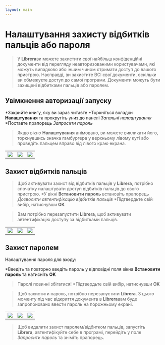 ```yaml
---
layout: main
---
```


# Налаштування захисту відбитків пальців або пароля

> У **Librera**ви можете захистити свої найбільш конфіденційні документи від перегляду неавторизованими користувачами, які можуть випадково або іншим чином отримати доступ до вашого пристрою. Насправді, ви захистите ВСІ свої документи, оскільки ви обмежуєте доступ до самої програми.
Документи можуть бути захищені відбитками пальців або паролем.

## Увімкнення авторизації запуску

*Закрийте книгу, яку ви зараз читаєте
*Торкніться вкладки **Налаштування** та прокрутіть униз до панелі _Загальні налаштування_
*Поставте прапорець _Запросити пароль_
> Якщо вікно **Налаштування** анімовано, ви можете викликати його, торкнувшись значка гамбургера у верхньому лівому куті або проведіть пальцем вправо від лівого краю екрана.

||||
|-|-|-|
|![](1.jpg)|![](2.jpg)|![](3.jpg)|

## Захист відбитків пальців

> Щоб активувати захист від відбитків пальців у **Librera**, потрібно спочатку налаштувати доступ відбитків пальців до свого пристрою.
*У вікні **Встановити пароль** встановіть прапорець _Дозволити автентифікацію відбитків пальців_
*Підтвердьте свій вибір, натиснувши **OK**

> Вам потрібно перезапустити **Librera**, щоб активувати автентифікацію доступу за відбитками пальців.

||||
|-|-|-|
|![](4.jpg)|![](5.jpg)|![](7.jpg)|

## Захист паролем

Налаштування пароля для входу:

*Введіть та повторно введіть пароль у відповідні поля вікна **Встановити пароль** та натисніть **OK**
> Паролі повинні збігатися!
*Підтвердьте свій вибір, натиснувши **OK**

> Щоб захистити пароль, потрібно перезапустити **Librera**. З цього моменту під час відкриття документа в **Librera**вам буде запропоновано ввести пароль на порожньому екрані.

||||
|-|-|-|
|![](6.jpg)|![](8.jpg)|![](10.jpg)|

> Щоб видалити захист паролем/відбитком пальців, запустіть **Librera**, автентифікуйте себе в програмі, перейдіть у поле _Запросити пароль_ та зніміть прапорець.
